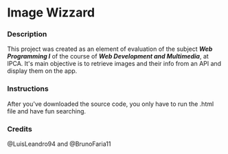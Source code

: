 # Image Wizzard

### Description
This project was created as an element of evaluation of the subject ***Web Programming I*** of the course of ***Web Development and Multimedia***, at IPCA.
It's main objective is to retrieve images and their info from an API and display them on the app.

### Instructions
After you've downloaded the source code, you only have to run the .html file and have fun searching.

### Credits
@LuisLeandro94 and @BrunoFaria11
